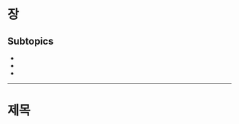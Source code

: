 <!--
1. 이미지(가운데 정렬, 60%)
<p align = "center"><img src = "img/Chapter" width = "60%"/></p>
<p align = "center">
내용
</p>

-->

# 장
## Subtopics
-
-
-
***
# 제목
